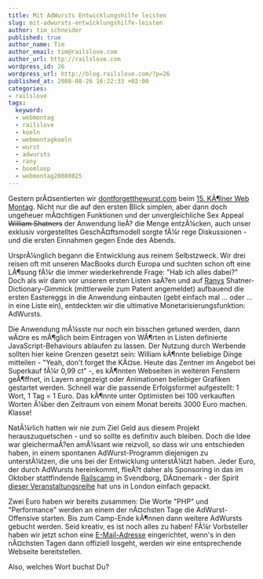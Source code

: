 ```yaml
--- 
title: Mit AdWursts Entwicklungshilfe leisten
slug: mit-adwursts-entwicklungshilfe-leisten
author: tim_schneider
published: true
author_name: Tim
author_email: tim@railslove.com
author_url: http://railslove.com
wordpress_id: 26
wordpress_url: http://blog.railslove.com/?p=26
published_at: 2008-08-26 16:22:33 +02:00
categories: 
- railslove
tags: 
  keyword: 
  - webmontag
  - railslove
  - koeln
  - webmontagkoeln
  - wurst
  - adwursts
  - rany
  - boomloop
  - webmontag20080825
---
```

Gestern pr&Atilde;&curren;sentierten wir <a href="http://dontforgetthewurst.com">dontforgetthewurst.com</a> beim <a href="http://webmontag.de/location/koeln/2008-08-25">15. K&Atilde;&para;lner Web Montag</a>. Nicht nur die auf den ersten Blick simplen, aber dann doch ungeheuer m&Atilde;&curren;chtigen Funktionen und der unvergleichliche Sex Appeal <del datetime="2008-08-26T11:33:48+00:00">William Shatners</del> der Anwendung lie&Atilde;? die Menge entz&Atilde;&frac14;cken, auch unser exklusiv vorgestelltes Gesch&Atilde;&curren;ftsmodell sorgte f&Atilde;&frac14;r rege Diskussionen - und die ersten Einnahmen gegen Ende des Abends.

Urspr&Atilde;&frac14;nglich begann die Entwicklung aus reinem Selbstzweck. Wir drei reisen oft mit unseren MacBooks durch Europa und suchten schon oft eine L&Atilde;&para;sung f&Atilde;&frac14;r die immer wiederkehrende Frage: "Hab ich alles dabei?" Doch als wir dann vor unseren ersten Listen sa&Atilde;?en und auf <a href="http://playtype.net">Ranys</a> Shatner-Dictionary-Gimmick (mittlerweile zum Patent angemeldet) aufbauend die ersten Eastereggs in die Anwendung einbauten (gebt einfach mal ... oder ... in eine Liste ein), entdeckten wir die ultimative Monetarisierungsfunktion: AdWursts.

Die Anwendung m&Atilde;&frac14;sste nur noch ein bisschen getuned werden, dann w&Atilde;&curren;re es m&Atilde;&para;glich beim Eintragen von W&Atilde;&para;rten in Listen definierte JavaScript-Behaviours ablaufen zu lassen. Der Nutzung durch Werbende sollten hier keine Grenzen gesetzt sein: William k&Atilde;&para;nnte beliebige Dinge mitteilen - "Yeah, don't forget the K&Atilde;&curren;se. Heute das Zentner im Angebot bei Superkauf f&Atilde;&frac14;r 0,99 ct" -, es k&Atilde;&para;nnten Webseiten in weiteren Fenstern ge&Atilde;&para;ffnet, in Layern angezeigt oder Animationen beliebiger Grafiken gestartet werden. Schnell war die passende Erfolgsformel aufgestellt: 1 Wort, 1 Tag = 1 Euro. Das k&Atilde;&para;nnte unter Optimisten bei 100 verkauften Worten &Atilde;&frac14;ber den Zeitraum von einem Monat bereits 3000 Euro machen. Klasse!

Nat&Atilde;&frac14;rlich hatten wir nie zum Ziel Geld aus diesem Projekt herauszuquetschen - und so sollte es definitiv auch bleiben. Doch die Idee war gleicherma&Atilde;?en am&Atilde;&frac14;sant wie reizvoll, so dass wir uns entschieden haben, in einem spontanen AdWurst-Programm diejenigen zu unterst&Atilde;&frac14;tzen, die uns bei der Entwicklung unterst&Atilde;&frac14;tzt haben. Jeder Euro, der durch AdWursts hereinkommt, flie&Atilde;?t daher als Sponsoring in das im Oktober stattfindende <a href="http://railscamp08.org/#dk_october_2008">Railscamp</a> in Svendborg, D&Atilde;&curren;nemark - der Spirit <a href="http://railscamp08.org/">dieser Veranstaltungsreihe</a> hat uns in London einfach gepackt.

Zwei Euro haben wir bereits zusammen: Die Worte "PHP" und "Performance" werden an einem der n&Atilde;&curren;chsten Tage die AdWurst-Offensive starten. Bis zum Camp-Ende k&Atilde;&para;nnen dann weitere AdWursts gebucht werden. Seid kreativ, es ist noch alles zu haben! F&Atilde;&frac14;r Vorbsteller haben wir jetzt schon eine <a href="mailto:adwursts@railslove.com">E-Mail-Adresse</a> eingerichtet, wenn's in den n&Atilde;&curren;chsten Tagen dann offiziell losgeht, werden wir eine entsprechende Webseite bereitstellen.

Also, welches Wort buchst Du?
